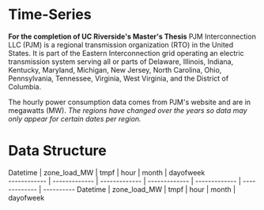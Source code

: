 # Time-Series
**For the completion of UC Riverside's Master's Thesis**
PJM Interconnection LLC (PJM) is a regional transmission organization (RTO) in the United States. It is part of the Eastern Interconnection grid operating an electric transmission system serving all or parts of Delaware, Illinois, Indiana, Kentucky, Maryland, Michigan, New Jersey, North Carolina, Ohio, Pennsylvania, Tennessee, Virginia, West Virginia, and the District of Columbia.

The hourly power consumption data comes from PJM's website and are in megawatts (MW).
*The regions have changed over the years so data may only appear for certain dates per region.*
# Data Structure
Datetime | zone_load_MW | tmpf | hour | month | dayofweek  
------------ | ------------- | ------------- | ------------- | ------------- | ------------- | ---------- 
Datetime | zone_load_MW | tmpf | hour | month | dayofweek 



